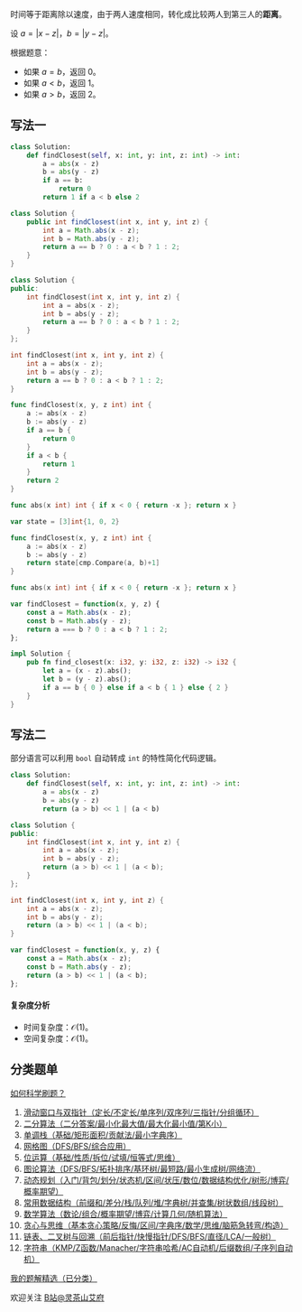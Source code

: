 时间等于距离除以速度，由于两人速度相同，转化成比较两人到第三人的**距离**。

设 $a=|x-z|$，$b=|y-z|$。

根据题意：

- 如果 $a=b$，返回 $0$。
- 如果 $a<b$，返回 $1$。
- 如果 $a>b$，返回 $2$。

## 写法一

```py [sol-Python3]
class Solution:
    def findClosest(self, x: int, y: int, z: int) -> int:
        a = abs(x - z)
        b = abs(y - z)
        if a == b:
            return 0
        return 1 if a < b else 2
```

```java [sol-Java]
class Solution {
    public int findClosest(int x, int y, int z) {
        int a = Math.abs(x - z);
        int b = Math.abs(y - z);
        return a == b ? 0 : a < b ? 1 : 2;
    }
}
```

```cpp [sol-C++]
class Solution {
public:
    int findClosest(int x, int y, int z) {
        int a = abs(x - z);
        int b = abs(y - z);
        return a == b ? 0 : a < b ? 1 : 2;
    }
};
```

```c [sol-C]
int findClosest(int x, int y, int z) {
    int a = abs(x - z);
    int b = abs(y - z);
    return a == b ? 0 : a < b ? 1 : 2;
}
```

```go [sol-Go]
func findClosest(x, y, z int) int {
	a := abs(x - z)
	b := abs(y - z)
	if a == b {
		return 0
	}
	if a < b {
		return 1
	}
	return 2
}

func abs(x int) int { if x < 0 { return -x }; return x }
```

```go [sol-Go 写法二]
var state = [3]int{1, 0, 2}

func findClosest(x, y, z int) int {
	a := abs(x - z)
	b := abs(y - z)
	return state[cmp.Compare(a, b)+1]
}

func abs(x int) int { if x < 0 { return -x }; return x }
```

```js [sol-JS]
var findClosest = function(x, y, z) {
    const a = Math.abs(x - z);
    const b = Math.abs(y - z);
    return a === b ? 0 : a < b ? 1 : 2;
};
```

```rust [sol-Rust]
impl Solution {
    pub fn find_closest(x: i32, y: i32, z: i32) -> i32 {
        let a = (x - z).abs();
        let b = (y - z).abs();
        if a == b { 0 } else if a < b { 1 } else { 2 }
    }
}
```

## 写法二

部分语言可以利用 $\texttt{bool}$ 自动转成 $\texttt{int}$ 的特性简化代码逻辑。

```py [sol-Python3]
class Solution:
    def findClosest(self, x: int, y: int, z: int) -> int:
        a = abs(x - z)
        b = abs(y - z)
        return (a > b) << 1 | (a < b)
```

```cpp [sol-C++]
class Solution {
public:
    int findClosest(int x, int y, int z) {
        int a = abs(x - z);
        int b = abs(y - z);
        return (a > b) << 1 | (a < b);
    }
};
```

```c [sol-C]
int findClosest(int x, int y, int z) {
    int a = abs(x - z);
    int b = abs(y - z);
    return (a > b) << 1 | (a < b);
}
```

```js [sol-JavaScript]
var findClosest = function(x, y, z) {
    const a = Math.abs(x - z);
    const b = Math.abs(y - z);
    return (a > b) << 1 | (a < b);
};
```

#### 复杂度分析

- 时间复杂度：$\mathcal{O}(1)$。
- 空间复杂度：$\mathcal{O}(1)$。

## 分类题单

[如何科学刷题？](https://leetcode.cn/circle/discuss/RvFUtj/)

1. [滑动窗口与双指针（定长/不定长/单序列/双序列/三指针/分组循环）](https://leetcode.cn/circle/discuss/0viNMK/)
2. [二分算法（二分答案/最小化最大值/最大化最小值/第K小）](https://leetcode.cn/circle/discuss/SqopEo/)
3. [单调栈（基础/矩形面积/贡献法/最小字典序）](https://leetcode.cn/circle/discuss/9oZFK9/)
4. [网格图（DFS/BFS/综合应用）](https://leetcode.cn/circle/discuss/YiXPXW/)
5. [位运算（基础/性质/拆位/试填/恒等式/思维）](https://leetcode.cn/circle/discuss/dHn9Vk/)
6. [图论算法（DFS/BFS/拓扑排序/基环树/最短路/最小生成树/网络流）](https://leetcode.cn/circle/discuss/01LUak/)
7. [动态规划（入门/背包/划分/状态机/区间/状压/数位/数据结构优化/树形/博弈/概率期望）](https://leetcode.cn/circle/discuss/tXLS3i/)
8. [常用数据结构（前缀和/差分/栈/队列/堆/字典树/并查集/树状数组/线段树）](https://leetcode.cn/circle/discuss/mOr1u6/)
9. [数学算法（数论/组合/概率期望/博弈/计算几何/随机算法）](https://leetcode.cn/circle/discuss/IYT3ss/)
10. [贪心与思维（基本贪心策略/反悔/区间/字典序/数学/思维/脑筋急转弯/构造）](https://leetcode.cn/circle/discuss/g6KTKL/)
11. [链表、二叉树与回溯（前后指针/快慢指针/DFS/BFS/直径/LCA/一般树）](https://leetcode.cn/circle/discuss/K0n2gO/)
12. [字符串（KMP/Z函数/Manacher/字符串哈希/AC自动机/后缀数组/子序列自动机）](https://leetcode.cn/circle/discuss/SJFwQI/)

[我的题解精选（已分类）](https://github.com/EndlessCheng/codeforces-go/blob/master/leetcode/SOLUTIONS.md)

欢迎关注 [B站@灵茶山艾府](https://space.bilibili.com/206214)
